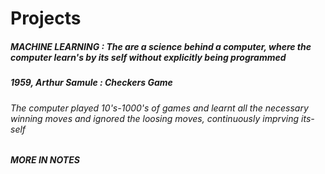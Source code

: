 # Projects
##### MACHINE LEARNING : The are a science behind a computer, where the computer learn's by its self without explicitly being programmed
##### 1959, Arthur Samule : Checkers Game
###### The computer played 10's-1000's of games and learnt all the necessary winning moves and ignored the loosing moves, continuously imprving its-self

##### MORE IN NOTES